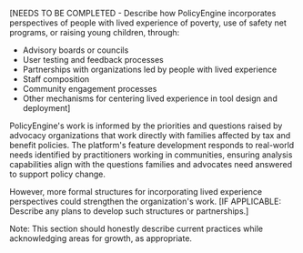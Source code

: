 [NEEDS TO BE COMPLETED - Describe how PolicyEngine incorporates perspectives of people with lived experience of poverty, use of safety net programs, or raising young children, through:
- Advisory boards or councils
- User testing and feedback processes
- Partnerships with organizations led by people with lived experience
- Staff composition
- Community engagement processes
- Other mechanisms for centering lived experience in tool design and deployment]

PolicyEngine's work is informed by the priorities and questions raised by advocacy organizations that work directly with families affected by tax and benefit policies. The platform's feature development responds to real-world needs identified by practitioners working in communities, ensuring analysis capabilities align with the questions families and advocates need answered to support policy change.

However, more formal structures for incorporating lived experience perspectives could strengthen the organization's work. [IF APPLICABLE: Describe any plans to develop such structures or partnerships.]

Note: This section should honestly describe current practices while acknowledging areas for growth, as appropriate.
